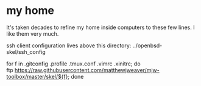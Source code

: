 # my home

It's taken decades to refine my home inside computers to these few lines. I like them very much.

ssh client configuration lives above this directory: ../openbsd-skel/ssh_config

for f in .gitconfig .profile .tmux.conf .vimrc .xinitrc; do \
  ftp https://raw.githubusercontent.com/matthewjweaver/mjw-toolbox/master/skel/${f};
done
